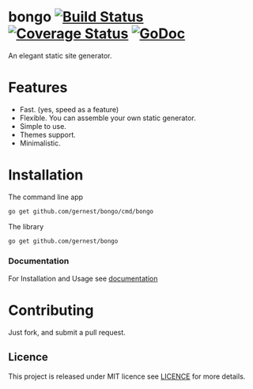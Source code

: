 # bongo [![Build Status](https://travis-ci.org/gernest/bongo.svg)](https://travis-ci.org/gernest/bongo) [![Coverage Status](https://coveralls.io/repos/gernest/bongo/badge.svg?branch=master&service=github)](https://coveralls.io/github/gernest/bongo?branch=master) [![GoDoc](https://godoc.org/github.com/gernest/bongo?status.svg)](https://godoc.org/github.com/gernest/bongo)

An elegant static site generator.

# Features
* Fast. (yes, speed as a feature)
* Flexible. You can assemble your own static generator.
* Simple to use.
* Themes support.
* Minimalistic.

# Installation

The command line app

```bash
go get github.com/gernest/bongo/cmd/bongo
```

The library
```bash
go get github.com/gernest/bongo
```

	
### Documentation

For Installation and Usage see [documentation](http://godoc.org/github.com/gernest/bongo)


# Contributing
Just fork, and submit a pull request.

## Licence
This project is released under MIT licence see [LICENCE](LICENCE) for more details.
